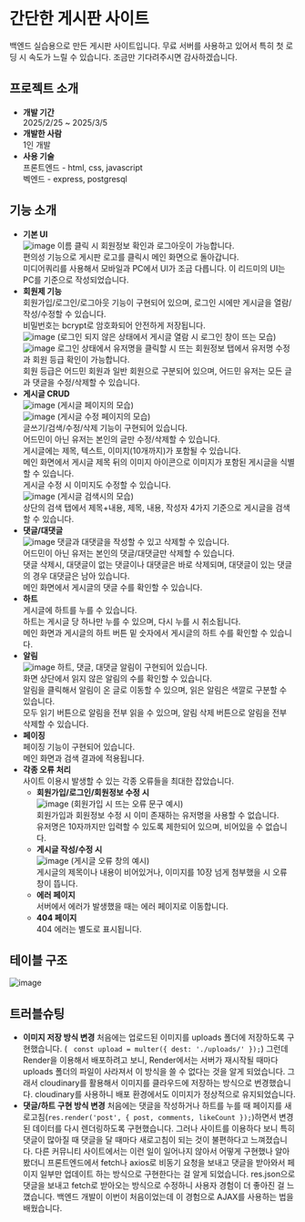 # 간단한 게시판 사이트
백엔드 실습용으로 만든 게시판 사이트입니다.
무료 서버를 사용하고 있어서 특히 첫 로딩 시 속도가 느릴 수 있습니다. 조금만 기다려주시면 감사하겠습니다.
## 프로젝트 소개
* **개발 기간**<br>
  2025/2/25 ~ 2025/3/5
* **개발한 사람**<br>
  1인 개발
* **사용 기술**<br>
프론트엔드 - html, css, javascript<br>
벡엔드 - express, postgresql
## 기능 소개
* **기본 UI**<br>
![image](https://github.com/user-attachments/assets/4df12815-be33-4278-ab1f-c01063280161)
이름 클릭 시 회원정보 확인과 로그아웃이 가능합니다.<br>
편의성 기능으로 게시판 로고를 클릭시 메인 화면으로 돌아갑니다.<br>
미디어쿼리를 사용해서 모바일과 PC에서 UI가 조금 다릅니다. 이 리드미의 UI는 PC를 기준으로 작성되었습니다.<br>
* **회원제 기능**<br>
  회원가입/로그인/로그아웃 기능이 구현되어 있으며, 로그인 시에만 게시글을 열람/작성/수정할 수 있습니다.<br>
  비밀번호는 bcrypt로 암호화되어 안전하게 저장됩니다.<br>
  ![image](https://github.com/user-attachments/assets/17ea66cf-d3c8-4c42-bd39-437cc62d8f5f)
  (로그인 되지 않은 상태에서 게시글 열람 시 로그인 창이 뜨는 모습)<br>
  ![image](https://github.com/user-attachments/assets/602bcd37-480a-49a2-a098-bf78935281ed)
  로그인 상태에서 유저명을 클릭할 시 뜨는 회원정보 탭에서 유저명 수정과 회원 등급 확인이 가능합니다.<br>
  회원 등급은 어드민 회원과 일반 회원으로 구분되어 있으며, 어드민 유저는 모든 글과 댓글을 수정/삭제할 수 있습니다.
* **게시글 CRUD**<br>
![image](https://github.com/user-attachments/assets/85911c14-8a4c-4a24-bc0a-18e4554602cb)
(게시글 페이지의 모습)<br>
![image](https://github.com/user-attachments/assets/1992e4f2-10ce-41d6-942c-cf4416813e50)
(게시글 수정 페이지의 모습)<br>
글쓰기/검색/수정/삭제 기능이 구현되어 있습니다.<br>
어드민이 아닌 유저는 본인의 글만 수정/삭제할 수 있습니다.<br>
게시글에는 제목, 텍스트, 이미지(10개까지)가 포함될 수 있습니다.<br>
메인 화면에서 게시글 제목 뒤의 이미지 아이콘으로 이미지가 포함된 게시글을 식별할 수 있습니다.<br>
게시글 수정 시 이미지도 수정할 수 있습니다.<br>
![image](https://github.com/user-attachments/assets/25366ed0-af36-4314-9bc0-196566256318)
(게시글 검색시의 모습)<br>
상단의 검색 탭에서 제목+내용, 제목, 내용, 작성자 4가지 기준으로 게시글을 검색할 수 있습니다.<br>
* **댓글/대댓글**<br>
![image](https://github.com/user-attachments/assets/f998a877-185c-446b-b6a0-9d757eed8191)
댓글과 대댓글을 작성할 수 있고 삭제할 수 있습니다.<br>
어드민이 아닌 유저는 본인의 댓글/대댓글만 삭제할 수 있습니다.<br>
댓글 삭제시, 대댓글이 없는 댓글이나 대댓글은 바로 삭제되며, 대댓글이 있는 댓글의 경우 대댓글은 남아 있습니다.<br>
메인 화면에서 게시글의 댓글 수를 확인할 수 있습니다.<br>
* **하트**<br>
게시글에 하트를 누를 수 있습니다.<br>
하트는 게시글 당 하나만 누를 수 있으며, 다시 누를 시 취소됩니다.<br>
메인 화면과 게시글의 하트 버튼 밑 숫자에서 게시글의 하트 수를 확인할 수 있습니다.<br>
* **알림**<br>
![image](https://github.com/user-attachments/assets/370d621c-7eb1-4723-82d6-e67af03a1437)
하트, 댓글, 대댓글 알림이 구현되어 있습니다.<br>
화면 상단에서 읽지 않은 알림의 수를 확인할 수 있습니다.<br>
알림을 클릭해서 알림이 온 글로 이동할 수 있으며, 읽은 알림은 색깔로 구분할 수 있습니다.<br>
모두 읽기 버튼으로 알림을 전부 읽을 수 있으며, 알림 삭제 버튼으로 알림을 전부 삭제할 수 있습니다.<br>
* **페이징**<br>
페이징 기능이 구현되어 있습니다.<br>
메인 화면과 검색 결과에 적용됩니다.<br>
* **각종 오류 처리**<br>
사이트 이용시 발생할 수 있는 각종 오류들을 최대한 잡았습니다.<br>
  * **회원가입/로그인/회원정보 수정 시**<br>
  ![image](https://github.com/user-attachments/assets/00223136-bed8-492a-a9fb-ee031d84298f)
  (회원가입 시 뜨는 오류 문구 예시)<br>
  회원가입과 회원정보 수정 시 이미 존재하는 유저명을 사용할 수 없습니다.<br>
  유저명은 10자까지만 입력할 수 있도록 제한되어 있으며, 비어있을 수 없습니다.<br>
  * **게시글 작성/수정 시**<br>
  ![image](https://github.com/user-attachments/assets/01168713-ff2b-4571-919b-81481a9c2f88)
  (게시글 오류 창의 예시)<br>
  게시글의 제목이나 내용이 비어있거나, 이미지를 10장 넘게 첨부했을 시 오류 창이 뜹니다.<br>
  * **에러 페이지**<br>
  서버에서 에러가 발생했을 때는 에러 페이지로 이동합니다.<br>
  * **404 페이지**<br>
  404 에러는 별도로 표시됩니다.<br>
## 테이블 구조
![image](https://github.com/user-attachments/assets/49d44263-413d-49f5-9fca-7cae7e9e76ed)

## 트러블슈팅
* **이미지 저장 방식 변경**
  처음에는 업로드된 이미지를 uploads 폴더에 저장하도록 구현했습니다. ( ``` const upload = multer({ dest: './uploads/' });```) 그런데 Render을 이용해서 배포하려고 보니, Render에서는 서버가 재시작될 때마다 uploads 폴더의 파일이 사라져서 이 방식을 쓸 수 없다는 것을 알게 되었습니다. 그래서 cloudinary를 활용해서 이미지를 클라우드에 저장하는 방식으로 번경했습니다. cloudinary를 사용하니 배포 환경에서도 이미지가 정상적으로 유지되었습니다.
* **댓글/하트 구현 방식 변경**
  처음에는 댓글을 작성하거나 하트를 누를 때 페이지를 새로고침(``` res.render('post', { post, comments, likeCount }); ```)하면서 변경된 데이터를 다시 렌더링하도록 구현했습니다. 그러나 사이트를 이용하다 보니 특히 댓글이 많아질 때 댓글을 달 때마다 새로고침이 되는 것이 불편하다고 느껴졌습니다. 다른 커뮤니티 사이트에서는 이런 일이 일어나지 않아서 어떻게 구현했나 알아봤더니 프론트엔드에서 fetch나 axios로 비동기 요청을 보내고 댓글을 받아와서 페이지 일부만 업데이트 하는 방식으로 구현한다는 걸 알게 되었습니다. res.json으로 댓글을 보내고 fetch로 받아오는 방식으로 수정하니 사용자 경험이 더 좋아진 걸 느꼈습니다. 백엔드 개발이 이번이 처음이었는데 이 경험으로 AJAX를 사용하는 법을 배웠습니다.
